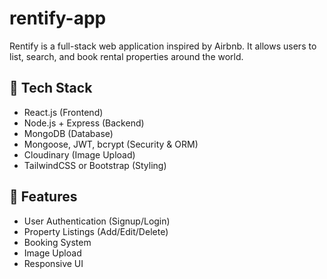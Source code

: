 # rentify-app
Rentify is a full-stack web application inspired by Airbnb. It allows users to list, search, and book rental properties around the world.
## 🔧 Tech Stack
- React.js (Frontend)
- Node.js + Express (Backend)
- MongoDB (Database)
- Mongoose, JWT, bcrypt (Security & ORM)
- Cloudinary (Image Upload)
- TailwindCSS or Bootstrap (Styling)

## 🚀 Features
- User Authentication (Signup/Login)
- Property Listings (Add/Edit/Delete)
- Booking System
- Image Upload
- Responsive UI
